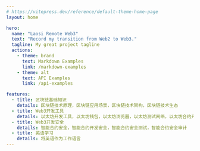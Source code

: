 ```yaml
---
# https://vitepress.dev/reference/default-theme-home-page
layout: home

hero:
  name: "Laosi Remote Web3"
  text: "Record my transition from Web2 to Web3."
  tagline: My great project tagline
  actions:
    - theme: brand
      text: Markdown Examples
      link: /markdown-examples
    - theme: alt
      text: API Examples
      link: /api-examples

features:
  - title: 区块链基础知识
    details: 区块链技术原理，区块链应用场景，区块链技术架构，区块链技术生态
  - title: Web3开发工具
    details: 以太坊开发工具，以太坊钱包，以太坊浏览器，以太坊测试网络，以太坊合约开发
  - title: Web3开发安全
    details: 智能合约安全，智能合约开发安全，智能合约安全测试，智能合约安全审计
  - title: 英语学习
    details: 将英语作为工作语言
---
```


